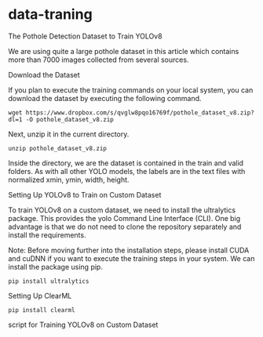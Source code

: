 # data-traning

The Pothole Detection Dataset to Train YOLOv8

We are using quite a large pothole dataset in this article which contains more than 7000 images collected from several sources.

Download the Dataset

If you plan to execute the training commands on your local system, you can download the dataset by executing the following command.



````
wget https://www.dropbox.com/s/qvglw8pqo16769f/pothole_dataset_v8.zip?dl=1 -O pothole_dataset_v8.zip
````

Next, unzip it in the current directory.

````
unzip pothole_dataset_v8.zip
````

Inside the directory, we are the dataset is contained in the train and valid folders. As with all other YOLO models, the labels are in the text files with normalized xmin, ymin, width, height.

Setting Up YOLOv8 to Train on Custom Dataset


To train YOLOv8 on a custom dataset, we need to install the ultralytics package. This provides the yolo Command Line Interface (CLI). One big advantage is that we do not need to clone the repository separately and install the requirements.

Note: Before moving further into the installation steps, please install CUDA and cuDNN if you want to execute the training steps in your system.
We can install the package using pip.

````
pip install ultralytics
````

Setting Up ClearML

````
pip install clearml
````


script for Training YOLOv8 on Custom Dataset


